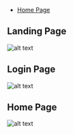* [Home Page](#HomePage)

## Landing Page
![alt text](https://github.com/uhclubhub/uhclubhub.github.io/raw/master/images/landing-page.png "Landing Page")

## Login Page
![alt text](https://github.com/uhclubhub/uhclubhub.github.io/raw/master/images/login-page.png "Login Page")

## Home Page
![alt text](https://github.com/uhclubhub/uhclubhub.github.io/raw/master/images/home-page.png "Home Page")
